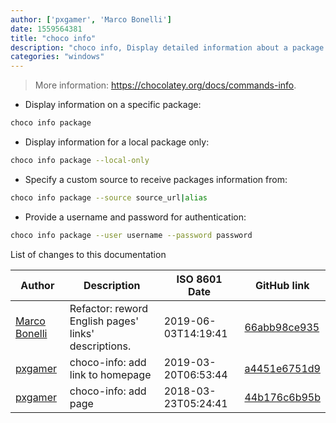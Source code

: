 ```yaml
---
author: ['pxgamer', 'Marco Bonelli']
date: 1559564381
title: "choco info"
description: "choco info, Display detailed information about a package with Chocolatey."
categories: "windows"
---
```

> More information: <https://chocolatey.org/docs/commands-info>.

- Display information on a specific package:

```bash
choco info package
```

- Display information for a local package only:

```bash
choco info package --local-only
```

- Specify a custom source to receive packages information from:

```bash
choco info package --source source_url|alias
```

- Provide a username and password for authentication:

```bash
choco info package --user username --password password
```
List of changes to this documentation


Author | Description | ISO 8601 Date | GitHub link
------|-----|-----|-----
[Marco Bonelli](mailto:marco@mebeim.net) | Refactor: reword English pages' links' descriptions. | 2019-06-03T14:19:41 | [66abb98ce935](https://github.com/tldr-pages/tldr/commit/66abb98ce935c0f4516bf30c4d6da72180d5a3ab)
[pxgamer](mailto:owzie123@gmail.com) | choco-info: add link to homepage | 2019-03-20T06:53:44 | [a4451e6751d9](https://github.com/tldr-pages/tldr/commit/a4451e6751d97da21a5c9d91b1cfd9a15cee43e1)
[pxgamer](mailto:owzie123@gmail.com) | choco-info: add page | 2018-03-23T05:24:41 | [44b176c6b95b](https://github.com/tldr-pages/tldr/commit/44b176c6b95b900d24facc5b501860b5654b8e88)

